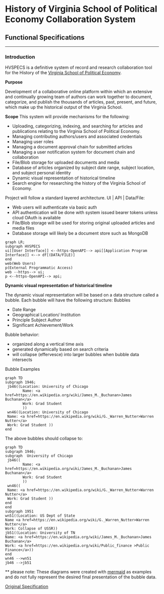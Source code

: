 # History of Virginia School of Political Economy Collaboration System
## Functional Specifications

---


### Introduction

HVSPECS is a definitive system of record and research collaboration tool for the History of the [Virginia School of Political Economy](https://en.wikipedia.org/wiki/Virginia_school_of_political_economy).

**Purpose**

Development of a collaborative online platform within which an extensive and continually growing team of authors can work together to document, categorize, and publish the thousands of articles, past, present, and future, which make up the historical output of the Virginia School. 

**Scope**
This system will provide mechanisms for the following:
- Uploading, categorizing, indexing, and searching for articles and publications relating to the Virginia School of Political Economy.  
- Managing contributing authors/users and associated credentials
- Managing user roles
- Managing a document approval chain for submitted articles
- Managing a user notification system for document chain and collaboration
- File/Blob storage for uploaded documents and media
- Database of articles organized by subject date range, subject location, and subject personal identity
- Dynamic visual representation of historical timeline
- Search engine for researching the history of the Virginia School of Economy.

Project will follow a standard layered architecture.  UI | API | Data/File:

- Web users will authenticate via basic auth
- API authentication will be done with system issued bearer tokens unless cloud OAuth is available
- File/Blob storage will be used for storing original uploaded articles and media files
- Database storage will likely be a document store such as MongoDB

```mermaid
graph LR;
subgraph HVSPECS
ui[[User Interface]] <--https-OpenAPI--> api[[Application Program Interface]] <--> df[(DATA/FILE)]
end
web(Web Users)
p(External Programmatic Access)
web --https--> ui;
p <--https-OpenAPI--> api;
```

**Dynamic visual representation of historical timeline**

The dynamic visual representation will be based on a data structure called a bubble.  Each bubble will have the following structure:
Bubbles
- Date Range
- Geographical Location/ Institution
- Principle Subject Author
- Significant Achievement/Work

Bubble behavior:
- organized along a vertical time axis
- generated dynamically based on search criteria
- will collapse (effervesce) into larger bubbles when bubble data intersects

Bubble Examples
```mermaid
graph TD
subgraph 1946;
 jb46((Location: University of Chicago
        Name: <a href=https://en.wikipedia.org/wiki/James_M._Buchanan>James Buchanan</a>
        Work: Grad Student
        ))
 wn46((Location: University of Chicago
 Name: <a href=https://en.wikipedia.org/wiki/G._Warren_Nutter>Warren Nutter</a>
 Work: Grad Student ))
end
```
The above bubbles should collapse to:
```mermaid
graph TD
subgraph 1946;
subgraph  University of Chicago
 jb46((
        Name: <a href=https://en.wikipedia.org/wiki/James_M._Buchanan>James Buchanan</a>
        Work: Grad Student
        ))
 wn46((
 Name: <a href=https://en.wikipedia.org/wiki/G._Warren_Nutter>Warren Nutter</a>
 Work: Grad Student ))
end
end
subgraph 1951
wn51((Location: US Dept of State
Name <a href=https://en.wikipedia.org/wiki/G._Warren_Nutter>Warren Nutter</a>
Work: Collapse of USSR))
jb51((Location: University of TN
Name: <a href=https://en.wikipedia.org/wiki/James_M._Buchanan>James Buchanan</a>
Work: <a href=https://en.wikipedia.org/wiki/Public_finance >Public Finance</a>))
end
wn46 -->wn51
jb46 -->jb51
```
** please note:
These diagrams were created with [mermaid](https://mermaid.js.org/) as examples and do not fully represent the desired final presentation of the bubble data.

[Original Specification](images/original_spec.jpg)
